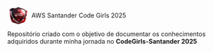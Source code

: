 <div style="display: flex; align-items: center; gap: 5px;">
  <img src="icons/santander.webp" alt="Santander Code Girls" style="width:50px; height:auto;">
  <span>AWS Santander Code Girls 2025</span>
</div>

Repositório criado com o objetivo de documentar os conhecimentos adquiridos durante minha jornada no **CodeGirls-Santander 2025**